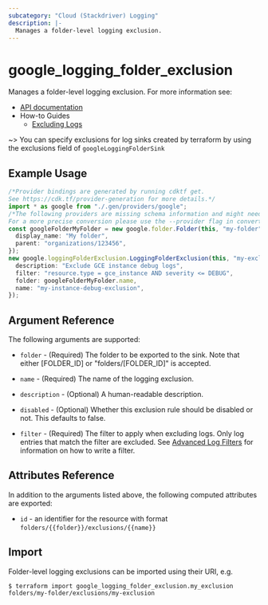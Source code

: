 ```yaml
---
subcategory: "Cloud (Stackdriver) Logging"
description: |-
  Manages a folder-level logging exclusion.
---
```


# google\_logging\_folder\_exclusion

Manages a folder-level logging exclusion. For more information see:

* [API documentation](https://cloud.google.com/logging/docs/reference/v2/rest/v2/folders.exclusions)
* How-to Guides
  * [Excluding Logs](https://cloud.google.com/logging/docs/exclusions)

\~> You can specify exclusions for log sinks created by terraform by using the exclusions field of `googleLoggingFolderSink`

## Example Usage

```typescript
/*Provider bindings are generated by running cdktf get.
See https://cdk.tf/provider-generation for more details.*/
import * as google from "./.gen/providers/google";
/*The following providers are missing schema information and might need manual adjustments to synthesize correctly: google.
For a more precise conversion please use the --provider flag in convert.*/
const googleFolderMyFolder = new google.folder.Folder(this, "my-folder", {
  display_name: "My folder",
  parent: "organizations/123456",
});
new google.loggingFolderExclusion.LoggingFolderExclusion(this, "my-exclusion", {
  description: "Exclude GCE instance debug logs",
  filter: "resource.type = gce_instance AND severity <= DEBUG",
  folder: googleFolderMyFolder.name,
  name: "my-instance-debug-exclusion",
});

```

## Argument Reference

The following arguments are supported:

*   `folder` - (Required) The folder to be exported to the sink. Note that either \[FOLDER\_ID] or "folders/\[FOLDER\_ID]" is
    accepted.

*   `name` - (Required) The name of the logging exclusion.

*   `description` - (Optional) A human-readable description.

*   `disabled` - (Optional) Whether this exclusion rule should be disabled or not. This defaults to
    false.

*   `filter` - (Required) The filter to apply when excluding logs. Only log entries that match the filter are excluded.
    See [Advanced Log Filters](https://cloud.google.com/logging/docs/view/advanced-filters) for information on how to
    write a filter.

## Attributes Reference

In addition to the arguments listed above, the following computed attributes are exported:

* `id` - an identifier for the resource with format `folders/{{folder}}/exclusions/{{name}}`

## Import

Folder-level logging exclusions can be imported using their URI, e.g.

```console
$ terraform import google_logging_folder_exclusion.my_exclusion folders/my-folder/exclusions/my-exclusion
```
